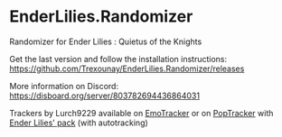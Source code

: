 # EnderLilies.Randomizer
Randomizer for Ender Lilies : Quietus of the Knights

Get the last version and follow the installation instructions: https://github.com/Trexounay/EnderLilies.Randomizer/releases

More information on Discord: https://disboard.org/server/803782694436864031

Trackers by Lurch9229 available on [EmoTracker](https://emotracker.net/download)
or on [PopTracker](https://github.com/black-sliver/PopTracker/releases) with [Ender Lilies' pack](https://github.com/lurch9229/ender-lilies-poptracker/releases) (with autotracking)
